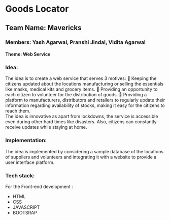# Goods Locator 
## Team Name:  Mavericks 
### Members:  Yash Agarwal, Pranshi Jindal, Vidita Agarwal 
#### Theme: Web Service 
 
### Idea: 
The idea is to create a web service that serves 3 motives:  Keeping the citizens updated about the locations manufacturing or selling the essentials like masks, medical kits and grocery items.  Providing an opportunity to each citizen to volunteer for the distribution of goods.  Providing a platform to manufacturers, distributors and retailers to regularly update their information regarding availability of stocks, making it easy for the citizens to reach them.  
The idea is innovative as apart from lockdowns, the service is accessible even during other hard times like disasters. Also, citizens can constantly receive updates while staying at home. 
 
### Implementation:   
The idea is implemented by considering a sample database of the locations of suppliers and volunteers and integrating it with a website to provide a user interface platform. 
 
### Tech stack: 
For the Front-end development :
- HTML 
- CSS 
- JAVASCRIPT 
- BOOTSRAP 
 
  
